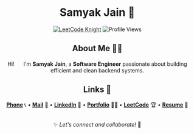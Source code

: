 <div align="center">

# Samyak Jain 🚀

<a href="https://leetcode.com/samyak1409"><img src="https://img.shields.io/badge/LeetCode-Knight-orange?style=for-the-badge&logo=leetcode" alt="LeetCode Knight"></a>
<img src="https://komarev.com/ghpvc/?username=samyak1409&style=for-the-badge&color=blue" alt="Profile Views" />

## About Me 👨‍💻

Hi! <img style="width: 1rem" src="https://em-content.zobj.net/source/noto-emoji-animations/344/waving-hand_1f44b.gif"> I'm **Samyak Jain**, a **Software Engineer** passionate about building efficient and clean backend systems.

## Links 🔗

**[Phone](https://samyak1409.github.io/phone)** 📞
•
**[Mail](mailto:samyak65400@gmail.com)** 📧
•
**[LinkedIn](https://linkedin.com/in/samyak1409)** 💼
•
**[Portfolio](http://samyak1409.github.io)** 🧑‍💻
•
**[LeetCode](https://leetcode.com/samyak1409)** 🏆
•
**[Resume](https://drive.google.com/file/d/1UHCHQsTe7jQk9BSKmZElJ0fucD8wq0Od)** 📄

## 

✨ _Let's connect and collaborate!_ 🚀

</div>
